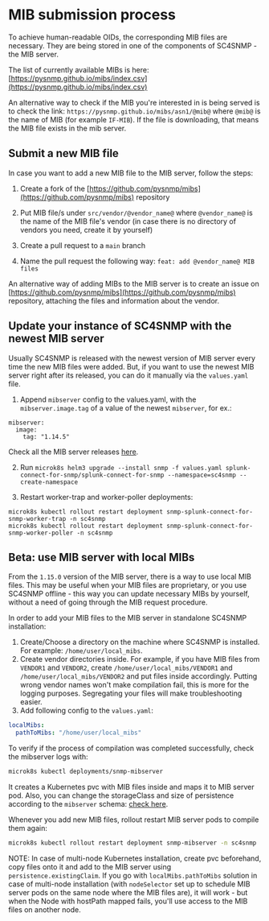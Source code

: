 # MIB submission process

To achieve human-readable OIDs, the corresponding MIB files are necessary.
They are being stored in one of the components of SC4SNMP - the MIB server. 

The list of currently available MIBs is here:
[https://pysnmp.github.io/mibs/index.csv](https://pysnmp.github.io/mibs/index.csv)

An alternative way to check if the MIB you're interested in is being served is to check the link:
`https://pysnmp.github.io/mibs/asn1/@mib@` where `@mib@` is the name of MIB (for example `IF-MIB`). If the file 
is downloading, that means the MIB file exists in the mib server.

## Submit a new MIB file

In case you want to add a new MIB file to the MIB server, follow the steps:

1. Create a fork of the [https://github.com/pysnmp/mibs](https://github.com/pysnmp/mibs) repository 
   
2. Put MIB file/s under `src/vendor/@vendor_name@` where `@vendor_name@` is the name of the MIB file's vendor (in case
there is no directory of vendors you need, create it by yourself)
   
3. Create a pull request to a `main` branch
   
4. Name the pull request the following way: `feat: add @vendor_name@ MIB files`


An alternative way of adding MIBs to the MIB server is to create an issue on 
[https://github.com/pysnmp/mibs](https://github.com/pysnmp/mibs) repository, attaching the files and information about 
the vendor.

## Update your instance of SC4SNMP with the newest MIB server

Usually SC4SNMP is released with the newest version of MIB server every time the new MIB files were added.
But, if you want to use the newest MIB server right after its released, you can do it manually via the `values.yaml` file.

1. Append `mibserver` config to the values.yaml, with the `mibserver.image.tag` of a value of the newest `mibserver`, for ex.:
```
mibserver:
  image:
    tag: "1.14.5"
```
Check all the MIB server releases [here](https://github.com/pysnmp/mibs/releases).

2. Run `microk8s helm3 upgrade --install snmp -f values.yaml splunk-connect-for-snmp/splunk-connect-for-snmp --namespace=sc4snmp --create-namespace`

3. Restart worker-trap and worker-poller deployments:

```
microk8s kubectl rollout restart deployment snmp-splunk-connect-for-snmp-worker-trap -n sc4snmp
microk8s kubectl rollout restart deployment snmp-splunk-connect-for-snmp-worker-poller -n sc4snmp
```

## Beta: use MIB server with local MIBs

From the `1.15.0` version of the MIB server, there is a way to use local MIB files. This may be useful when your MIB 
files are proprietary, or you use SC4SNMP offline - this way you can update necessary MIBs by yourself, without a need
of going through the MIB request procedure.

In order to add your MIB files to the MIB server in standalone SC4SNMP installation:

1. Create/Choose a directory on the machine where SC4SNMP is installed. For example: `/home/user/local_mibs`.
2. Create vendor directories inside. For example, if you have MIB files from `VENDOR1` and `VENDOR2`, create
`/home/user/local_mibs/VENDOR1` and `/home/user/local_mibs/VENDOR2` and put files inside accordingly. Putting wrong 
vendor names won't make compilation fail, this is more for the logging purposes. Segregating your files will make 
troubleshooting easier.
3.  Add following config to the `values.yaml`:

```yaml
localMibs:
  pathToMibs: "/home/user/local_mibs"
```

To verify if the process of compilation was completed successfully, check the mibserver logs with:

```bash
microk8s kubectl deployments/snmp-mibserver
```

It creates a Kubernetes pvc with MIB files inside and maps it to MIB server pod.
Also, you can change the storageClass and size of persistence according to the `mibserver` schema: [check here](https://github.com/pysnmp/mibs/blob/develop/charts/mibserver/values.yaml).

Whenever you add new MIB files, rollout restart MIB server pods to compile them again:

```bash
microk8s kubectl rollout restart deployment snmp-mibserver -n sc4snmp
```

NOTE: In case of multi-node Kubernetes installation, create pvc beforehand, copy files onto it and add to the MIB server
using `persistence.existingClaim`. If you go with `localMibs.pathToMibs` solution in case of multi-node installation
(with `nodeSelector` set up to schedule MIB server pods on the same node where the MIB files are),
it will work - but when the Node with hostPath mapped fails, you'll use access to the MIB files on another node.

